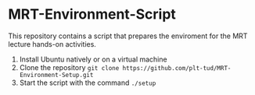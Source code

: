 # MRT-Environment-Script
This repository contains a script that prepares the enviroment for the MRT lecture hands-on activities.
  
  1. Install Ubuntu natively or on a virtual machine
  2. Clone the repository `git clone https://github.com/plt-tud/MRT-Environment-Setup.git`
  3. Start the script with the command `./setup`

